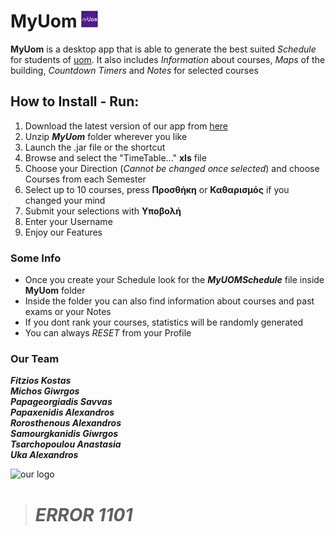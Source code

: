 # MyUom  <img src="https://github.com/GeorgeMichos13/MyUom/blob/master/icons/MyUom%20Icon.png" alt="app icon" width="27" height="27">

__MyUom__ is a desktop app that is able to generate the best suited *Schedule* for students of [uom](https://www.uom.gr/). It also includes *Information* about courses, *Maps* of the building, *Countdown Timers* and *Notes* for selected courses


## How to Install - Run:
1. Download the latest version of our app from [here](https://github.com/GeorgeMichos13/MyUom/releases)
2. Unzip  **_MyUom_** folder wherever you like
3. Launch the .jar file or the shortcut 
4. Browse and select the "TimeTable..." **xls** file
5. Choose your Direction (*Cannot be changed once selected*) and choose Courses from each Semester
6. Select up to 10 courses, press **Προσθήκη** or **Καθαρισμός** if you changed your mind
7. Submit your selections with **Υποβολή**
8. Enter your Username
9. Enjoy our Features

### Some Info

* Once you create your Schedule look for the ***MyUOMSchedule*** file inside **MyUom** folder
* Inside the folder you can also find information about courses and past exams or your Notes
* If you dont rank your courses, statistics will be randomly generated
* You can always *RESET* from your Profile








### Our Team


  ___Fitzios Kostas___\
  ___Michos Giwrgos___\
  ___Papageorgiadis Savvas___\
  ___Papaxenidis Alexandros___\
  ___Rorosthenous Alexandros___\
  ___Samourgkanidis Giwrgos___\
  ___Tsarchopoulou Anastasia___\
  ___Uka Alexandros___



<img src="https://yt3.ggpht.com/a/AGF-l7_nNb-OMPm0PLpt8G-A9sbl9beWEJrx78P61A=s288-mo-c-c0xffffffff-rj-k-no" alt="our logo" width="200" height="200">

> # _ERROR 1101_  
